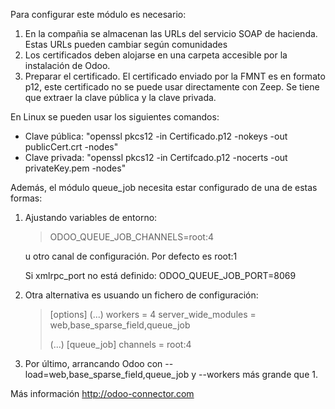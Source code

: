 Para configurar este módulo es necesario:

1.  En la compañia se almacenan las URLs del servicio SOAP de hacienda.
    Estas URLs pueden cambiar según comunidades
2.  Los certificados deben alojarse en una carpeta accesible por la
    instalación de Odoo.
3.  Preparar el certificado. El certificado enviado por la FMNT es en
    formato p12, este certificado no se puede usar directamente con
    Zeep. Se tiene que extraer la clave pública y la clave privada.

En Linux se pueden usar los siguientes comandos:

- Clave pública: "openssl pkcs12 -in Certificado.p12 -nokeys -out
  publicCert.crt -nodes"
- Clave privada: "openssl pkcs12 -in Certifcado.p12 -nocerts -out
  privateKey.pem -nodes"

Además, el módulo queue_job necesita estar configurado de una de estas
formas:

1.  Ajustando variables de entorno:

    > ODOO_QUEUE_JOB_CHANNELS=root:4

    u otro canal de configuración. Por defecto es root:1

    Si xmlrpc_port no está definido: ODOO_QUEUE_JOB_PORT=8069

2.  Otra alternativa es usuando un fichero de configuración:

    > \[options\] (...) workers = 4 server_wide_modules =
    > web,base_sparse_field,queue_job
    >
    > (...) \[queue_job\] channels = root:4

3.  Por último, arrancando Odoo con
    --load=web,base_sparse_field,queue_job y --workers más grande que 1.

Más información <http://odoo-connector.com>
